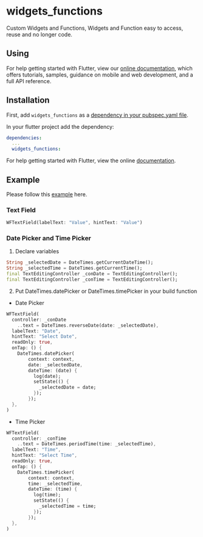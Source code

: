 # widgets_functions

Custom Widgets and Functions, Widgets and Function easy to access, reuse and no longer code.

## Using

For help getting started with Flutter, view our
[online documentation](https://pub.dev/documentation/widgets_functions/latest), which offers tutorials,
samples, guidance on mobile and web development, and a full API reference.

## Installation

First, add `widgets_functions` as a [dependency in your pubspec.yaml file](https://flutter.dev/docs/development/platform-integration/platform-channels).

In your flutter project add the dependency:

```yml
dependencies:
  ...
  widgets_functions:
```

For help getting started with Flutter, view the online
[documentation](https://flutter.io/).

## Example

Please follow this [example](https://github.com/techdirrdev/widgets_functions/tree/master/example) here.


### Text Field

```dart
WFTextField(labelText: "Value", hintText: "Value")
```


### Date Picker and Time Picker

1. Declare variables
```dart
String _selectedDate = DateTimes.getCurrentDateTime();
String _selectedTime = DateTimes.getCurrentTime();
final TextEditingController _conDate = TextEditingController();
final TextEditingController _conTime = TextEditingController();
```

2. Put DateTimes.datePicker or DateTimes.timePicker in your build function

* Date Picker
```dart
WFTextField(
  controller: _conDate
    ..text = DateTimes.reverseDate(date: _selectedDate),
  labelText: "Date",
  hintText: "Select Date",
  readOnly: true,
  onTap: () {
    DateTimes.datePicker(
        context: context,
        date: _selectedDate,
        dateTime: (date) {
          log(date);
          setState(() {
            _selectedDate = date;
          });
        });
  },
)
```

* Time Picker
```dart
WFTextField(
  controller: _conTime
    ..text = DateTimes.periodTime(time: _selectedTime),
  labelText: "Time",
  hintText: "Select Time",
  readOnly: true,
  onTap: () {
    DateTimes.timePicker(
        context: context,
        time: _selectedTime,
        dateTime: (time) {
          log(time);
          setState(() {
            _selectedTime = time;
          });
        });
  },
)
```

